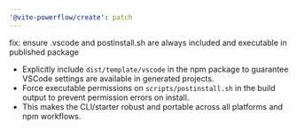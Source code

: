 ```yaml
---
'@vite-powerflow/create': patch
---
```


fix: ensure .vscode and postinstall.sh are always included and executable in published package

- Explicitly include `dist/template/vscode` in the npm package to guarantee VSCode settings are available in generated projects.
- Force executable permissions on `scripts/postinstall.sh` in the build output to prevent permission errors on install.
- This makes the CLI/starter robust and portable across all platforms and npm workflows.
